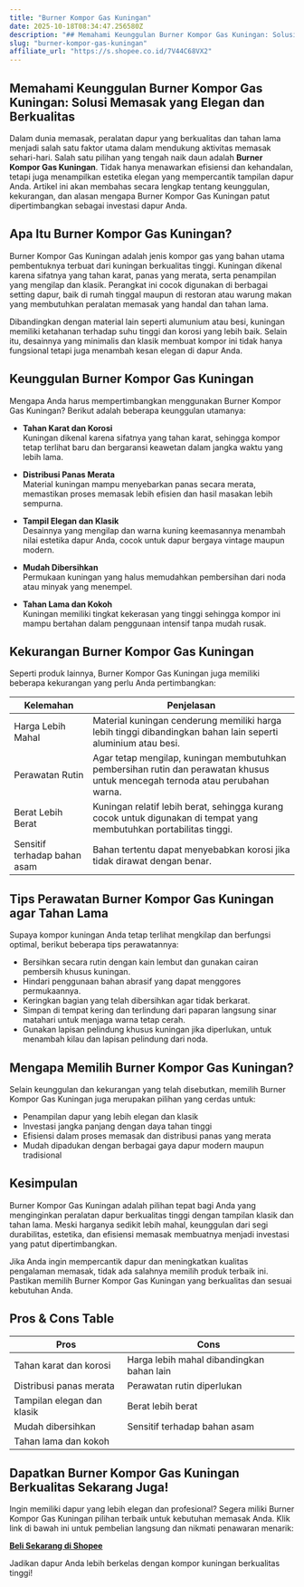 ```yaml
---
title: "Burner Kompor Gas Kuningan"
date: 2025-10-18T08:34:47.256580Z
description: "## Memahami Keunggulan Burner Kompor Gas Kuningan: Solusi Memasak yang Elegan dan Berkualitas..."
slug: "burner-kompor-gas-kuningan"
affiliate_url: "https://s.shopee.co.id/7V44C68VX2"
---
```

## Memahami Keunggulan Burner Kompor Gas Kuningan: Solusi Memasak yang Elegan dan Berkualitas

Dalam dunia memasak, peralatan dapur yang berkualitas dan tahan lama menjadi salah satu faktor utama dalam mendukung aktivitas memasak sehari-hari. Salah satu pilihan yang tengah naik daun adalah **Burner Kompor Gas Kuningan**. Tidak hanya menawarkan efisiensi dan kehandalan, tetapi juga menampilkan estetika elegan yang mempercantik tampilan dapur Anda. Artikel ini akan membahas secara lengkap tentang keunggulan, kekurangan, dan alasan mengapa Burner Kompor Gas Kuningan patut dipertimbangkan sebagai investasi dapur Anda.

## Apa Itu Burner Kompor Gas Kuningan?

Burner Kompor Gas Kuningan adalah jenis kompor gas yang bahan utama pembentuknya terbuat dari kuningan berkualitas tinggi. Kuningan dikenal karena sifatnya yang tahan karat, panas yang merata, serta penampilan yang mengilap dan klasik. Perangkat ini cocok digunakan di berbagai setting dapur, baik di rumah tinggal maupun di restoran atau warung makan yang membutuhkan peralatan memasak yang handal dan tahan lama.

Dibandingkan dengan material lain seperti alumunium atau besi, kuningan memiliki ketahanan terhadap suhu tinggi dan korosi yang lebih baik. Selain itu, desainnya yang minimalis dan klasik membuat kompor ini tidak hanya fungsional tetapi juga menambah kesan elegan di dapur Anda.

## Keunggulan Burner Kompor Gas Kuningan

Mengapa Anda harus mempertimbangkan menggunakan Burner Kompor Gas Kuningan? Berikut adalah beberapa keunggulan utamanya:

- **Tahan Karat dan Korosi**  
  Kuningan dikenal karena sifatnya yang tahan karat, sehingga kompor tetap terlihat baru dan bergaransi keawetan dalam jangka waktu yang lebih lama.

- **Distribusi Panas Merata**  
  Material kuningan mampu menyebarkan panas secara merata, memastikan proses memasak lebih efisien dan hasil masakan lebih sempurna.

- **Tampil Elegan dan Klasik**  
  Desainnya yang mengilap dan warna kuning keemasannya menambah nilai estetika dapur Anda, cocok untuk dapur bergaya vintage maupun modern.

- **Mudah Dibersihkan**  
  Permukaan kuningan yang halus memudahkan pembersihan dari noda atau minyak yang menempel.

- **Tahan Lama dan Kokoh**  
  Kuningan memiliki tingkat kekerasan yang tinggi sehingga kompor ini mampu bertahan dalam penggunaan intensif tanpa mudah rusak.

## Kekurangan Burner Kompor Gas Kuningan

Seperti produk lainnya, Burner Kompor Gas Kuningan juga memiliki beberapa kekurangan yang perlu Anda pertimbangkan:

| Kelemahan | Penjelasan |
|------------|-------------|
| Harga Lebih Mahal | Material kuningan cenderung memiliki harga lebih tinggi dibandingkan bahan lain seperti aluminium atau besi. |
| Perawatan Rutin | Agar tetap mengilap, kuningan membutuhkan pembersihan rutin dan perawatan khusus untuk mencegah ternoda atau perubahan warna. |
| Berat Lebih Berat | Kuningan relatif lebih berat, sehingga kurang cocok untuk digunakan di tempat yang membutuhkan portabilitas tinggi.|
| Sensitif terhadap bahan asam | Bahan tertentu dapat menyebabkan korosi jika tidak dirawat dengan benar. |

## Tips Perawatan Burner Kompor Gas Kuningan agar Tahan Lama

Supaya kompor kuningan Anda tetap terlihat mengkilap dan berfungsi optimal, berikut beberapa tips perawatannya:

- Bersihkan secara rutin dengan kain lembut dan gunakan cairan pembersih khusus kuningan.
- Hindari penggunaan bahan abrasif yang dapat menggores permukaannya.
- Keringkan bagian yang telah dibersihkan agar tidak berkarat.
- Simpan di tempat kering dan terlindung dari paparan langsung sinar matahari untuk menjaga warna tetap cerah.
- Gunakan lapisan pelindung khusus kuningan jika diperlukan, untuk menambah kilau dan lapisan pelindung dari noda.

## Mengapa Memilih Burner Kompor Gas Kuningan?

Selain keunggulan dan kekurangan yang telah disebutkan, memilih Burner Kompor Gas Kuningan juga merupakan pilihan yang cerdas untuk:

- Penampilan dapur yang lebih elegan dan klasik
- Investasi jangka panjang dengan daya tahan tinggi
- Efisiensi dalam proses memasak dan distribusi panas yang merata
- Mudah dipadukan dengan berbagai gaya dapur modern maupun tradisional

## Kesimpulan

Burner Kompor Gas Kuningan adalah pilihan tepat bagi Anda yang menginginkan peralatan dapur berkualitas tinggi dengan tampilan klasik dan tahan lama. Meski harganya sedikit lebih mahal, keunggulan dari segi durabilitas, estetika, dan efisiensi memasak membuatnya menjadi investasi yang patut dipertimbangkan.

Jika Anda ingin mempercantik dapur dan meningkatkan kualitas pengalaman memasak, tidak ada salahnya memilih produk terbaik ini. Pastikan memilih Burner Kompor Gas Kuningan yang berkualitas dan sesuai kebutuhan Anda.

## Pros & Cons Table

| **Pros** | **Cons** |
|------------|--------------|
| Tahan karat dan korosi | Harga lebih mahal dibandingkan bahan lain |
| Distribusi panas merata | Perawatan rutin diperlukan |
| Tampilan elegan dan klasik | Berat lebih berat |
| Mudah dibersihkan | Sensitif terhadap bahan asam |
| Tahan lama dan kokoh | |

## Dapatkan Burner Kompor Gas Kuningan Berkualitas Sekarang Juga!

Ingin memiliki dapur yang lebih elegan dan profesional? Segera miliki Burner Kompor Gas Kuningan pilihan terbaik untuk kebutuhan memasak Anda. Klik link di bawah ini untuk pembelian langsung dan nikmati penawaran menarik:

[**Beli Sekarang di Shopee**](https://s.shopee.co.id/7V44C68VX2)

Jadikan dapur Anda lebih berkelas dengan kompor kuningan berkualitas tinggi!